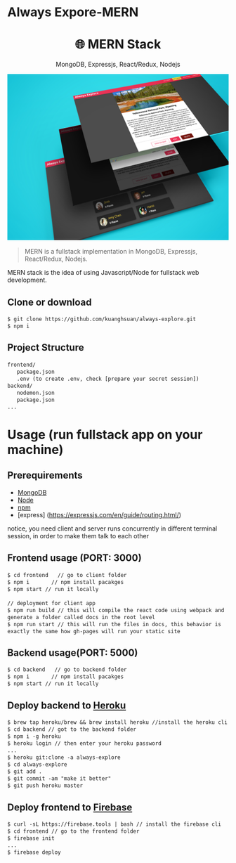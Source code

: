 # Always Expore-MERN
<h1 align="center">
🌐 MERN Stack
</h1>
<p align="center">
MongoDB, Expressjs, React/Redux, Nodejs
</p>

<p align="center">
  <img src="./demo.jpg" />  
</p>


> MERN is a fullstack implementation in MongoDB, Expressjs, React/Redux, Nodejs.

MERN stack is the idea of using Javascript/Node for fullstack web development.

## Clone or download
```terminal
$ git clone https://github.com/kuanghsuan/always-explore.git
$ npm i
```

## Project Structure
```terminal
frontend/
   package.json
   .env (to create .env, check [prepare your secret session])
backend/
   nodemon.json
   package.json
...
```

# Usage (run fullstack app on your machine)

## Prerequirements
- [MongoDB](https://gist.github.com/nrollr/9f523ae17ecdbb50311980503409aeb3)
- [Node](https://nodejs.org/en/download/)
- [npm](https://nodejs.org/en/download/package-manager/)
- [express] (https://expressjs.com/en/guide/routing.html/)

notice, you need client and server runs concurrently in different terminal session, in order to make them talk to each other

## Frontend usage (PORT: 3000)
```terminal
$ cd frontend   // go to client folder
$ npm i       // npm install pacakges
$ npm start // run it locally

// deployment for client app
$ npm run build // this will compile the react code using webpack and generate a folder called docs in the root level
$ npm run start // this will run the files in docs, this behavior is exactly the same how gh-pages will run your static site
```

## Backend usage(PORT: 5000)
```terminal
$ cd backend   // go to backend folder
$ npm i       // npm install pacakges
$ npm start // run it locally
```

## Deploy backend to [Heroku](https://dashboard.heroku.com/)
```terminal
$ brew tap heroku/brew && brew install heroku //install the heroku cli
$ cd backend // got to the backend folder
$ npm i -g heroku
$ heroku login // then enter your heroku password 
...
$ heroku git:clone -a always-explore
$ cd always-explore
$ git add .
$ git commit -am "make it better"
$ git push heroku master
```

## Deploy frontend to [Firebase](https://firebase.google.com/docs/hosting/deploying)
```terminal
$ curl -sL https://firebase.tools | bash // install the firebase cli
$ cd frontend // go to the frontend folder
$ firebase init
...
$ firebase deploy
```



